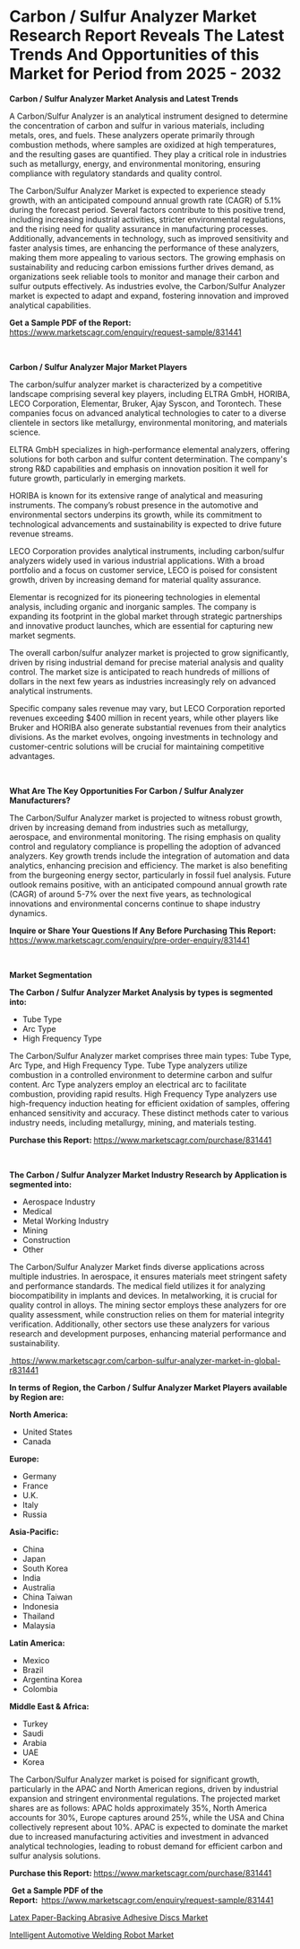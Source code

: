 <p><h1>Carbon / Sulfur Analyzer Market Research Report Reveals The Latest Trends And Opportunities of this Market for Period from 2025 - 2032</h1></p><p><strong>Carbon / Sulfur Analyzer Market Analysis and Latest Trends</strong></p>
<p><p>A Carbon/Sulfur Analyzer is an analytical instrument designed to determine the concentration of carbon and sulfur in various materials, including metals, ores, and fuels. These analyzers operate primarily through combustion methods, where samples are oxidized at high temperatures, and the resulting gases are quantified. They play a critical role in industries such as metallurgy, energy, and environmental monitoring, ensuring compliance with regulatory standards and quality control.</p><p>The Carbon/Sulfur Analyzer Market is expected to experience steady growth, with an anticipated compound annual growth rate (CAGR) of 5.1% during the forecast period. Several factors contribute to this positive trend, including increasing industrial activities, stricter environmental regulations, and the rising need for quality assurance in manufacturing processes. Additionally, advancements in technology, such as improved sensitivity and faster analysis times, are enhancing the performance of these analyzers, making them more appealing to various sectors. The growing emphasis on sustainability and reducing carbon emissions further drives demand, as organizations seek reliable tools to monitor and manage their carbon and sulfur outputs effectively. As industries evolve, the Carbon/Sulfur Analyzer market is expected to adapt and expand, fostering innovation and improved analytical capabilities.</p></p>
<p><strong>Get a Sample PDF of the Report:&nbsp;</strong> <a href="https://www.marketscagr.com/enquiry/request-sample/831441?utm_campaign=2097&utm_medium=2&utm_source=Github&utm_content=ia&utm_term=25032025&utm_id=carbon-sulfur-analyzer">https://www.marketscagr.com/enquiry/request-sample/831441</a></p>
<p>&nbsp;</p>
<p><strong>Carbon / Sulfur Analyzer Major Market Players</strong></p>
<p><p>The carbon/sulfur analyzer market is characterized by a competitive landscape comprising several key players, including ELTRA GmbH, HORIBA, LECO Corporation, Elementar, Bruker, Ajay Syscon, and Torontech. These companies focus on advanced analytical technologies to cater to a diverse clientele in sectors like metallurgy, environmental monitoring, and materials science.</p><p>ELTRA GmbH specializes in high-performance elemental analyzers, offering solutions for both carbon and sulfur content determination. The company's strong R&D capabilities and emphasis on innovation position it well for future growth, particularly in emerging markets.</p><p>HORIBA is known for its extensive range of analytical and measuring instruments. The company’s robust presence in the automotive and environmental sectors underpins its growth, while its commitment to technological advancements and sustainability is expected to drive future revenue streams.</p><p>LECO Corporation provides analytical instruments, including carbon/sulfur analyzers widely used in various industrial applications. With a broad portfolio and a focus on customer service, LECO is poised for consistent growth, driven by increasing demand for material quality assurance.</p><p>Elementar is recognized for its pioneering technologies in elemental analysis, including organic and inorganic samples. The company is expanding its footprint in the global market through strategic partnerships and innovative product launches, which are essential for capturing new market segments.</p><p>The overall carbon/sulfur analyzer market is projected to grow significantly, driven by rising industrial demand for precise material analysis and quality control. The market size is anticipated to reach hundreds of millions of dollars in the next few years as industries increasingly rely on advanced analytical instruments.</p><p>Specific company sales revenue may vary, but LECO Corporation reported revenues exceeding $400 million in recent years, while other players like Bruker and HORIBA also generate substantial revenues from their analytics divisions. As the market evolves, ongoing investments in technology and customer-centric solutions will be crucial for maintaining competitive advantages.</p></p>
<p>&nbsp;</p>
<p><strong>What Are The Key Opportunities For Carbon / Sulfur Analyzer Manufacturers?</strong></p>
<p><p>The Carbon/Sulfur Analyzer market is projected to witness robust growth, driven by increasing demand from industries such as metallurgy, aerospace, and environmental monitoring. The rising emphasis on quality control and regulatory compliance is propelling the adoption of advanced analyzers. Key growth trends include the integration of automation and data analytics, enhancing precision and efficiency. The market is also benefiting from the burgeoning energy sector, particularly in fossil fuel analysis. Future outlook remains positive, with an anticipated compound annual growth rate (CAGR) of around 5-7% over the next five years, as technological innovations and environmental concerns continue to shape industry dynamics.</p></p>
<p><strong>Inquire or Share Your Questions If Any Before Purchasing This Report:</strong> <a href="https://www.marketscagr.com/enquiry/pre-order-enquiry/831441?utm_campaign=2097&utm_medium=2&utm_source=Github&utm_content=ia&utm_term=25032025&utm_id=carbon-sulfur-analyzer">https://www.marketscagr.com/enquiry/pre-order-enquiry/831441</a></p>
<p>&nbsp;</p>
<p><strong>Market Segmentation</strong></p>
<p><strong>The Carbon / Sulfur Analyzer Market Analysis by types is segmented into:</strong></p>
<p><ul><li>Tube Type</li><li>Arc Type</li><li>High Frequency Type</li></ul></p>
<p><p>The Carbon/Sulfur Analyzer market comprises three main types: Tube Type, Arc Type, and High Frequency Type. Tube Type analyzers utilize combustion in a controlled environment to determine carbon and sulfur content. Arc Type analyzers employ an electrical arc to facilitate combustion, providing rapid results. High Frequency Type analyzers use high-frequency induction heating for efficient oxidation of samples, offering enhanced sensitivity and accuracy. These distinct methods cater to various industry needs, including metallurgy, mining, and materials testing.</p></p>
<p><strong>Purchase this Report:&nbsp;</strong><a href="https://www.marketscagr.com/purchase/831441?utm_campaign=2097&utm_medium=2&utm_source=Github&utm_content=ia&utm_term=25032025&utm_id=carbon-sulfur-analyzer">https://www.marketscagr.com/purchase/831441</a></p>
<p>&nbsp;</p>
<p><strong>The Carbon / Sulfur Analyzer Market Industry Research by Application is segmented into:</strong></p>
<p><ul><li>Aerospace Industry</li><li>Medical</li><li>Metal Working Industry</li><li>Mining</li><li>Construction</li><li>Other</li></ul></p>
<p><p>The Carbon/Sulfur Analyzer Market finds diverse applications across multiple industries. In aerospace, it ensures materials meet stringent safety and performance standards. The medical field utilizes it for analyzing biocompatibility in implants and devices. In metalworking, it is crucial for quality control in alloys. The mining sector employs these analyzers for ore quality assessment, while construction relies on them for material integrity verification. Additionally, other sectors use these analyzers for various research and development purposes, enhancing material performance and sustainability.</p></p>
<p><a href="https://www.marketscagr.com/carbon-sulfur-analyzer-market-in-global-r831441?utm_campaign=2097&utm_medium=2&utm_source=Github&utm_content=ia&utm_term=25032025&utm_id=carbon-sulfur-analyzer">&nbsp;https://www.marketscagr.com/carbon-sulfur-analyzer-market-in-global-r831441</a></p>
<p><strong>In terms of Region, the Carbon / Sulfur Analyzer Market Players available by Region are:</strong></p>
<p>
    <p> <strong> North America: </strong>
        <ul>
            <li>United States</li>
            <li>Canada</li>
        </ul>
        </p> 
    <p> <strong> Europe: </strong>
        <ul>
            <li>Germany</li>
            <li>France</li>
            <li>U.K.</li>
            <li>Italy</li>
            <li>Russia</li>
        </ul>
        </p> 
    <p> <strong> Asia-Pacific: </strong>
        <ul>
            <li>China</li>
            <li>Japan</li>
            <li>South Korea</li>
            <li>India</li>
            <li>Australia</li>
            <li>China Taiwan</li>
            <li>Indonesia</li>
            <li>Thailand</li>
            <li>Malaysia</li>
        </ul>
        </p> 
    <p> <strong> Latin America: </strong>
        <ul>
            <li>Mexico</li>
            <li>Brazil</li>
            <li>Argentina Korea</li>
            <li>Colombia</li>
        </ul>
        </p> 
    <p> <strong> Middle East & Africa: </strong>
        <ul>
            <li>Turkey</li>
            <li>Saudi</li>
            <li>Arabia</li>
            <li>UAE</li>
            <li>Korea</li>
        </ul>
    </p>
    </p>
<p><p>The Carbon/Sulfur Analyzer market is poised for significant growth, particularly in the APAC and North American regions, driven by industrial expansion and stringent environmental regulations. The projected market shares are as follows: APAC holds approximately 35%, North America accounts for 30%, Europe captures around 25%, while the USA and China collectively represent about 10%. APAC is expected to dominate the market due to increased manufacturing activities and investment in advanced analytical technologies, leading to robust demand for efficient carbon and sulfur analysis solutions.</p></p>
<p><strong>Purchase this Report: </strong><a href="https://www.marketscagr.com/purchase/831441?utm_campaign=2097&utm_medium=2&utm_source=Github&utm_content=ia&utm_term=25032025&utm_id=carbon-sulfur-analyzer">https://www.marketscagr.com/purchase/831441</a></p>
<p>&nbsp;<strong>Get a Sample PDF of the Report:&nbsp;&nbsp;</strong><a href="https://www.marketscagr.com/enquiry/request-sample/831441?utm_campaign=2097&utm_medium=2&utm_source=Github&utm_content=ia&utm_term=25032025&utm_id=carbon-sulfur-analyzer">https://www.marketscagr.com/enquiry/request-sample/831441</a></p>
<p><strong></strong></p>
<p><p><a href="https://github.com/lylyparadise/Market-Research-Report-List-6/blob/main/latex-paper-backing-abrasive-adhesive-discs-market.md?utm_campaign=2097&utm_medium=2&utm_source=Github&utm_content=ia&utm_term=25032025&utm_id=carbon-sulfur-analyzer">Latex Paper-Backing Abrasive Adhesive Discs Market</a></p><p><a href="https://github.com/FlorianWolf90/Market-Research-Report-List-1/blob/main/intelligent-automotive-welding-robot-market.md?utm_campaign=2097&utm_medium=2&utm_source=Github&utm_content=ia&utm_term=25032025&utm_id=carbon-sulfur-analyzer">Intelligent Automotive Welding Robot Market</a></p></p>